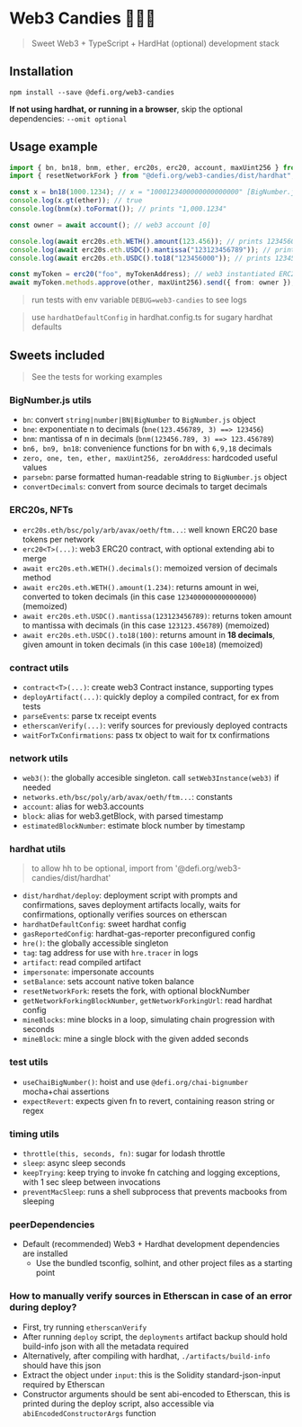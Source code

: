 # Web3 Candies 🍬🍭🍦

> Sweet Web3 + TypeScript + HardHat (optional) development stack

## Installation

`npm install --save @defi.org/web3-candies`

**If not using hardhat, or running in a browser**, skip the optional dependencies: `--omit optional`

## Usage example

```typescript
import { bn, bn18, bnm, ether, erc20s, erc20, account, maxUint256 } from "@defi.org/web3-candies";
import { resetNetworkFork } from "@defi.org/web3-candies/dist/hardhat"; // to allow hardhat dependencies to be optional

const x = bn18(1000.1234); // x = "1000123400000000000000" [BigNumber.js object representing wei, parsed with 18 decimals]
console.log(x.gt(ether)); // true
console.log(bnm(x).toFormat()); // prints "1,000.1234"

const owner = await account(); // web3 account [0]

console.log(await erc20s.eth.WETH().amount(123.456)); // prints 123456000000000000000
console.log(await erc20s.eth.USDC().mantissa("123123456789")); // prints 123123.456789
console.log(await erc20s.eth.USDC().to18("123456000")); // prints 123456000000000000000 (18 decimals)

const myToken = erc20("foo", myTokenAddress); // web3 instantiated ERC20 Contract
await myToken.methods.approve(other, maxUint256).send({ from: owner }); // approve max uint value for other to spend
```

> run tests with env variable `DEBUG=web3-candies` to see logs

> use `hardhatDefaultConfig` in hardhat.config.ts for sugary hardhat defaults

## Sweets included

> See the tests for working examples

### BigNumber.js utils

- `bn`: convert `string|number|BN|BigNumber` to `BigNumber.js` object
- `bne`: exponentiate n to decimals (`bne(123.456789, 3) ==> 123456`)
- `bnm`: mantissa of n in decimals (`bnm(123456.789, 3) ==> 123.456789`)
- `bn6, bn9, bn18`: convenience functions for bn with `6,9,18` decimals
- `zero, one, ten, ether, maxUint256, zeroAddress`: hardcoded useful values
- `parsebn`: parse formatted human-readable string to `BigNumber.js` object
- `convertDecimals`: convert from source decimals to target decimals

### ERC20s, NFTs

- `erc20s.eth/bsc/poly/arb/avax/oeth/ftm...`: well known ERC20 base tokens per network
- `erc20<T>(...)`: web3 ERC20 contract, with optional extending abi to merge
- `await erc20s.eth.WETH().decimals()`: memoized version of decimals method
- `await erc20s.eth.WETH().amount(1.234)`: returns amount in wei, converted to token decimals (in this case `1234000000000000000`) (memoized)
- `await erc20s.eth.USDC().mantissa(123123456789)`: returns token amount to mantissa with decimals (in this case `123123.456789`) (memoized)
- `await erc20s.eth.USDC().to18(100)`: returns amount in **18 decimals**, given amount in token decimals (in this case `100e18`) (memoized)

### contract utils

- `contract<T>(...)`: create web3 Contract instance, supporting types
- `deployArtifact(...)`: quickly deploy a compiled contract, for ex from tests
- `parseEvents`: parse tx receipt events
- `etherscanVerify(...)`: verify sources for previously deployed contracts
- `waitForTxConfirmations`: pass tx object to wait for tx confirmations

### network utils

- `web3()`: the globally accesible singleton. call `setWeb3Instance(web3)` if needed
- `networks.eth/bsc/poly/arb/avax/oeth/ftm...`: constants
- `account`: alias for web3.accounts
- `block`: alias for web3.getBlock, with parsed timestamp
- `estimatedBlockNumber`: estimate block number by timestamp

### hardhat utils

> to allow hh to be optional, import from '@defi.org/web3-candies/dist/hardhat'

- `dist/hardhat/deploy`: deployment script with prompts and confirmations, saves deployment artifacts locally, waits for confirmations, optionally verifies sources on etherscan
- `hardhatDefaultConfig`: sweet hardhat config
- `gasReportedConfig`: hardhat-gas-reporter preconfigured config
- `hre()`: the globally accessible singleton
- `tag`: tag address for use with `hre.tracer` in logs
- `artifact`: read compiled artifact
- `impersonate`: impersonate accounts
- `setBalance`: sets account native token balance
- `resetNetworkFork`: resets the fork, with optional blockNumber
- `getNetworkForkingBlockNumber`, `getNetworkForkingUrl`: read hardhat config
- `mineBlocks`: mine blocks in a loop, simulating chain progression with seconds
- `mineBlock`: mine a single block with the given added seconds

### test utils

- `useChaiBigNumber()`: hoist and use `@defi.org/chai-bignumber` mocha+chai assertions
- `expectRevert`: expects given fn to revert, containing reason string or regex

### timing utils

- `throttle(this, seconds, fn)`: sugar for lodash throttle
- `sleep`: async sleep seconds
- `keepTrying`: keep trying to invoke fn catching and logging exceptions, with 1 sec sleep between invocations
- `preventMacSleep`: runs a shell subprocess that prevents macbooks from sleeping

### peerDependencies

- Default (recommended) Web3 + Hardhat development dependencies are installed
    - Use the bundled tsconfig, solhint, and other project files as a starting point

### How to manually verify sources in Etherscan in case of an error during deploy?

- First, try running `etherscanVerify`
- After running `deploy` script, the `deployments` artifact backup should hold build-info json with all the metadata required
- Alternatively, after compiling with hardhat, `./artifacts/build-info` should have this json
- Extract the object under `input`: this is the Solidity standard-json-input required by Etherscan
- Constructor arguments should be sent abi-encoded to Etherscan, this is printed during the deploy script, also accessible via `abiEncodedConstructorArgs` function
